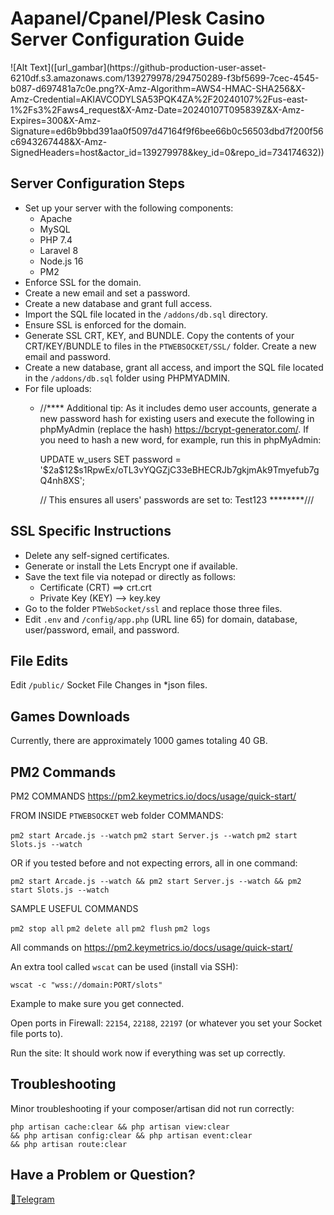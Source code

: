 <h1>Aapanel/Cpanel/Plesk Casino Server Configuration Guide</h1>
![Alt Text]([url_gambar](https://github-production-user-asset-6210df.s3.amazonaws.com/139279978/294750289-f3bf5699-7cec-4545-b087-d697481a7c0e.png?X-Amz-Algorithm=AWS4-HMAC-SHA256&X-Amz-Credential=AKIAVCODYLSA53PQK4ZA%2F20240107%2Fus-east-1%2Fs3%2Faws4_request&X-Amz-Date=20240107T095839Z&X-Amz-Expires=300&X-Amz-Signature=ed6b9bbd391aa0f5097d47164f9f6bee66b0c56503dbd7f200f56c6943267448&X-Amz-SignedHeaders=host&actor_id=139279978&key_id=0&repo_id=734174632))
<h2>Server Configuration Steps</h2>

<ul>
    <li>Set up your server with the following components:
        <ul>
            <li>Apache</li>
            <li>MySQL</li>
            <li>PHP 7.4</li>
            <li>Laravel 8</li>
            <li>Node.js 16</li>
            <li>PM2</li>
        </ul>
    </li>
    <li>Enforce SSL for the domain.</li>
    <li>Create a new email and set a password.</li>
    <li>Create a new database and grant full access.</li>
    <li>Import the SQL file located in the <code>/addons/db.sql</code> directory.</li>
    <li>Ensure SSL is enforced for the domain.</li>
    <li>Generate SSL CRT, KEY, and BUNDLE. Copy the contents of your CRT/KEY/BUNDLE to files in the
        <code>PTWEBSOCKET/SSL/</code> folder. Create a new email and password.</li>
    <li>Create a new database, grant all access, and import the SQL file located in the <code>/addons/db.sql</code>
        folder using PHPMYADMIN.</li>
    <li>For file uploads:
        <ul>
            <li>
                <p dir="auto">//**** Additional tip: As it includes demo user accounts, generate a new password hash
                    for existing users and execute the following in phpMyAdmin (replace the hash)
                    <a href="https://bcrypt-generator.com/" rel="nofollow">https://bcrypt-generator.com/</a>. If
                    you need to hash a new word, for example, run this in phpMyAdmin:</p>
                <p dir="auto">UPDATE w_users SET password =
                    '$2a$12$s1RpwEx/oTL3vYQGZjC33eBHECRJb7gkjmAk9Tmyefub7gQ4nh8XS';</p>
                <p dir="auto">// This ensures all users' passwords are set to: Test123 ********///</p>
            </li>
        </ul>
    </li>
</ul>

<h2>SSL Specific Instructions</h2>

<ul>
    <li>Delete any self-signed certificates.</li>
    <li>Generate or install the Lets Encrypt one if available.</li>
    <li>Save the text file via notepad or directly as follows:
        <ul>
            <li>Certificate (CRT) ==> crt.crt</li>
            <li>Private Key (KEY) --> key.key</li>
        </ul>
    </li>
    <li>Go to the folder <code>PTWebSocket/ssl</code> and replace those three files.</li>
    <li>Edit <code>.env</code> and <code>/config/app.php</code> (URL line 65) for domain, database,
        user/password, email, and password.</li>
</ul>

<h2>File Edits</h2>

<p dir="auto">Edit <code>/public/</code> Socket File Changes in *json files.</p>

<h2>Games Downloads</h2>

<p>Currently, there are approximately 1000 games totaling 40 GB.</p>

<h2>PM2 Commands</h2>

<p>PM2 COMMANDS <a href="https://pm2.keymetrics.io/docs/usage/quick-start/" rel="nofollow">https://pm2.keymetrics.io/docs/usage/quick-start/</a></p>

<p>FROM INSIDE <code>PTWEBSOCKET</code> web folder COMMANDS:</p>
<code>pm2 start Arcade.js --watch</code>
<code>pm2 start Server.js --watch</code>
<code>pm2 start Slots.js --watch</code>

<p>OR if you tested before and not expecting errors, all in one command:</p>
<code>pm2 start Arcade.js --watch &amp;&amp; pm2 start Server.js --watch &amp;&amp; pm2 start Slots.js --watch</code>

<p>SAMPLE USEFUL COMMANDS</p>
<code>pm2 stop all</code>
<code>pm2 delete all</code>
<code>pm2 flush</code>
<code>pm2 logs</code>
<p>All commands on <a href="https://pm2.keymetrics.io/docs/usage/quick-start/" rel="nofollow">https://pm2.keymetrics.io/docs/usage/quick-start/</a></p>

<p>An extra tool called <code>wscat</code> can be used (install via SSH):</p>
<code>wscat -c "wss://domain:PORT/slots"</code>

<p>Example to make sure you get connected.</p>
<p>Open ports in Firewall: <code>22154</code>, <code>22188</code>, <code>22197</code> (or whatever you set your Socket
    file ports to).</p>
<p>Run the site: It should work now if everything was set up correctly.</p>

<h2>Troubleshooting</h2>

<p dir="auto">Minor troubleshooting if your composer/artisan did not run correctly:</p>

<code>php artisan cache:clear &amp;&amp; php artisan view:clear &amp;&amp; php artisan config:clear &amp;&amp; php
    artisan event:clear &amp;&amp; php artisan route:clear</code>

<h2>Have a Problem or Question?</h2>

<p dir="auto"><a href="https://t.me/TWFtYWggYWt1IHRha3V0IPCfpK" rel="nofollow">📧Telegram</a></p>
<p dir="auto">&nbsp;</p>
